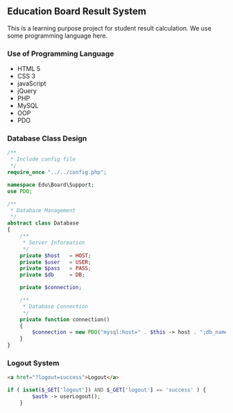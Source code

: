 ## Education Board Result System
This is a learning purpose project for student result calculation. We use some programming language here.

### Use of Programming Language
- HTML 5
- CSS 3
- javaScript
- jQuery
- PHP
- MySQL
- OOP
- PDO

### Database Class Design
```php
/**
 * Include config file
 */
require_once "../../config.php";

namespace Edu\Board\Support;  
use PDO;

/**
 * Database Management 
 */
abstract class Database
{
	/**
	 * Server Information
	 */	
	private $host 	= HOST;
	private $user 	= USER;
	private $pass 	= PASS;
	private $db 	= DB;

	private $connection;

	/**
	 * Database Connection
	 */
	private function connection()
	{
		$connection = new PDO("mysql:host=" . $this -> host . ";db_name=" . $this -> db, $this -> user, $this -> pass);
	}
}
```
### Logout System
```html
<a href="?logout=success">Logout</a>
```
```php
if ( isset($_GET['logout']) AND $_GET['logout'] == 'success' ) {
        $auth -> userLogout();
    }
```